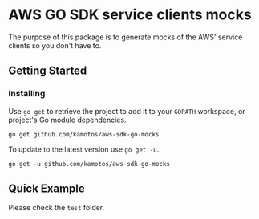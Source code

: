 # AWS GO SDK service clients mocks

The purpose of this package is to generate mocks of the AWS' service clients so you don't have to.


## Getting Started

### Installing
Use `go get` to retrieve the project to add it to your `GOPATH` workspace, or
project's Go module dependencies.

	go get github.com/kamotos/aws-sdk-go-mocks

To update to the latest version use `go get -u`.

	go get -u github.com/kamotos/aws-sdk-go-mocks

## Quick Example

Please check the `test` folder.
